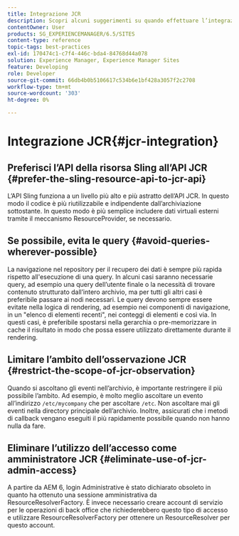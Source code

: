 ```yaml
---
title: Integrazione JCR
description: Scopri alcuni suggerimenti su quando effettuare l’integrazione con Adobe Experience Manager a livello JCR.
contentOwner: User
products: SG_EXPERIENCEMANAGER/6.5/SITES
content-type: reference
topic-tags: best-practices
exl-id: 170474c1-c7f4-446c-bda4-84768d44a078
solution: Experience Manager, Experience Manager Sites
feature: Developing
role: Developer
source-git-commit: 66db4b0b5106617c534b6e1bf428a3057f2c2708
workflow-type: tm+mt
source-wordcount: '303'
ht-degree: 0%

---
```


# Integrazione JCR{#jcr-integration}

## Preferisci l’API della risorsa Sling all’API JCR {#prefer-the-sling-resource-api-to-jcr-api}

L’API Sling funziona a un livello più alto e più astratto dell’API JCR. In questo modo il codice è più riutilizzabile e indipendente dall’archiviazione sottostante. In questo modo è più semplice includere dati virtuali esterni tramite il meccanismo ResourceProvider, se necessario.

## Se possibile, evita le query {#avoid-queries-wherever-possible}

La navigazione nel repository per il recupero dei dati è sempre più rapida rispetto all&#39;esecuzione di una query. In alcuni casi saranno necessarie query, ad esempio una query dell’utente finale o la necessità di trovare contenuto strutturato dall’intero archivio, ma per tutti gli altri casi è preferibile passare ai nodi necessari. Le query devono sempre essere evitate nella logica di rendering, ad esempio nei componenti di navigazione, in un &quot;elenco di elementi recenti&quot;, nei conteggi di elementi e così via. In questi casi, è preferibile spostarsi nella gerarchia o pre-memorizzare in cache il risultato in modo che possa essere utilizzato direttamente durante il rendering.

## Limitare l’ambito dell’osservazione JCR {#restrict-the-scope-of-jcr-observation}

Quando si ascoltano gli eventi nell’archivio, è importante restringere il più possibile l’ambito. Ad esempio, è molto meglio ascoltare un evento all’indirizzo `/etc/mycompany` che per ascoltare `/etc`. Non ascoltare mai gli eventi nella directory principale dell’archivio. Inoltre, assicurati che i metodi di callback vengano eseguiti il più rapidamente possibile quando non hanno nulla da fare.

## Eliminare l’utilizzo dell’accesso come amministratore JCR {#eliminate-use-of-jcr-admin-access}

A partire da AEM 6, login Administrative è stato dichiarato obsoleto in quanto ha ottenuto una sessione amministrativa da ResourceResolverFactory. È invece necessario creare account di servizio per le operazioni di back office che richiederebbero questo tipo di accesso e utilizzare ResourceResolverFactory per ottenere un ResourceResolver per questo account.
